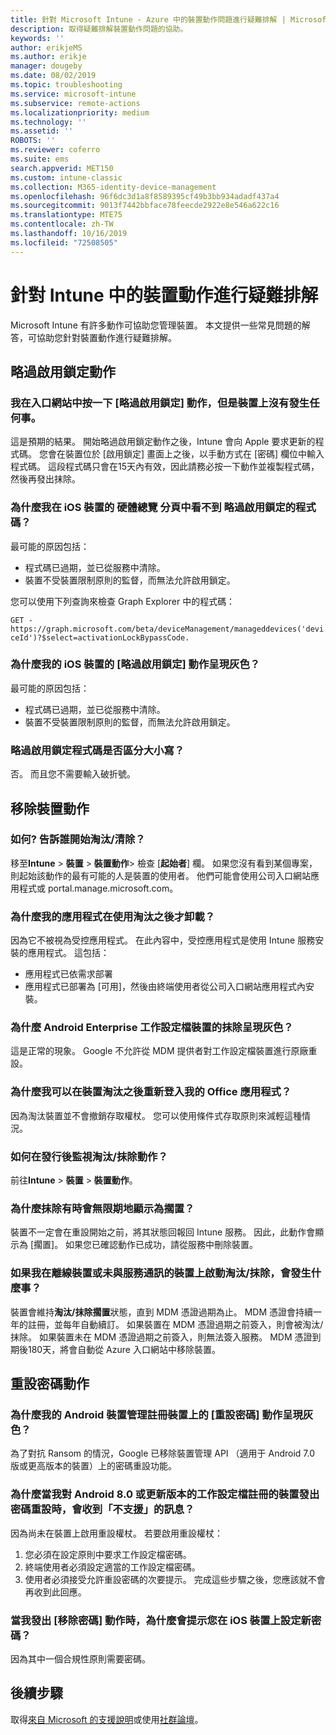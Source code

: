 ```yaml
---
title: 針對 Microsoft Intune - Azure 中的裝置動作問題進行疑難排解 | Microsoft Docs
description: 取得疑難排解裝置動作問題的協助。
keywords: ''
author: erikjeMS
ms.author: erikje
manager: dougeby
ms.date: 08/02/2019
ms.topic: troubleshooting
ms.service: microsoft-intune
ms.subservice: remote-actions
ms.localizationpriority: medium
ms.technology: ''
ms.assetid: ''
ROBOTS: ''
ms.reviewer: coferro
ms.suite: ems
search.appverid: MET150
ms.custom: intune-classic
ms.collection: M365-identity-device-management
ms.openlocfilehash: 96f6dc3d1a8f8589395cf49b3bb934adadf437a4
ms.sourcegitcommit: 9013f7442bbface78feecde2922e8e546a622c16
ms.translationtype: MTE75
ms.contentlocale: zh-TW
ms.lasthandoff: 10/16/2019
ms.locfileid: "72508505"
---
```

# <a name="troubleshoot-device-actions-in-intune"></a>針對 Intune 中的裝置動作進行疑難排解

Microsoft Intune 有許多動作可協助您管理裝置。 本文提供一些常見問題的解答，可協助您針對裝置動作進行疑難排解。

## <a name="bypass-activation-lock-action"></a>略過啟用鎖定動作

### <a name="i-clicked-the-bypass-activation-lock-action-in-the-portal-but-nothing-happened-on-the-device"></a>我在入口網站中按一下 [略過啟用鎖定] 動作，但是裝置上沒有發生任何事。
這是預期的結果。 開始略過啟用鎖定動作之後，Intune 會向 Apple 要求更新的程式碼。 您會在裝置位於 [啟用鎖定] 畫面上之後，以手動方式在 [密碼] 欄位中輸入程式碼。 這段程式碼只會在15天內有效，因此請務必按一下動作並複製程式碼，然後再發出抹除。

### <a name="why-dont-i-see-the-bypass-activation-lock-code-in-the-hardware-overview-blade-of-my-ios-device"></a>為什麼我在 iOS 裝置的 硬體總覽 分頁中看不到 略過啟用鎖定的程式碼？
最可能的原因包括：
- 程式碼已過期，並已從服務中清除。
- 裝置不受裝置限制原則的監督，而無法允許啟用鎖定。

您可以使用下列查詢來檢查 Graph Explorer 中的程式碼：

```GET - https://graph.microsoft.com/beta/deviceManagement/manageddevices('deviceId')?$select=activationLockBypassCode.```

### <a name="why-is-the-bypass-activation-lock-action-greyed-out-for-my-ios-device"></a>為什麼我的 iOS 裝置的 [略過啟用鎖定] 動作呈現灰色？
最可能的原因包括： 
- 程式碼已過期，並已從服務中清除。
- 裝置不受裝置限制原則的監督，而無法允許啟用鎖定。

### <a name="is-the-bypass-activation-lock-code-case-sensitive"></a>略過啟用鎖定程式碼是否區分大小寫？
否。 而且您不需要輸入破折號。

## <a name="remove-devices-action"></a>移除裝置動作

### <a name="how-do-i-tell-who-started-a-retirewipe"></a>如何? 告訴誰開始淘汰/清除？
移至**Intune**  > **裝置** > **裝置動作**> 檢查 [**起始者**] 欄。
如果您沒有看到某個專案，則起始該動作的最有可能的人是裝置的使用者。 他們可能會使用公司入口網站應用程式或 portal.manage.microsoft.com。

### <a name="why-wasnt-my-application-uninstalled-after-using-retire"></a>為什麼我的應用程式在使用淘汰之後才卸載？
因為它不被視為受控應用程式。 在此內容中，受控應用程式是使用 Intune 服務安裝的應用程式。 這包括：
- 應用程式已依需求部署
- 應用程式已部署為 [可用]，然後由終端使用者從公司入口網站應用程式內安裝。

### <a name="why-is-wipe-grayed-out-for-android-enterprise-work-profile-devices"></a>為什麼 Android Enterprise 工作設定檔裝置的抹除呈現灰色？
這是正常的現象。 Google 不允許從 MDM 提供者對工作設定檔裝置進行原廠重設。

### <a name="why-can-i-sign-back-into-my-office-apps-after-my-device-was-retired"></a>為什麼我可以在裝置淘汰之後重新登入我的 Office 應用程式？
因為淘汰裝置並不會撤銷存取權杖。 您可以使用條件式存取原則來減輕這種情況。

### <a name="how-can-i-monitor-a-retirewipe-action-after-it-was-issued"></a>如何在發行後監視淘汰/抹除動作？
前往**Intune**  > **裝置** > **裝置動作**。

### <a name="why-do-wipes-sometimes-show-as-pending-indefinitely"></a>為什麼抹除有時會無限期地顯示為擱置？
裝置不一定會在重設開始之前，將其狀態回報回 Intune 服務。 因此，此動作會顯示為 [擱置]。 如果您已確認動作已成功，請從服務中刪除裝置。

### <a name="what-happens-if-i-start-a-retirewipe-on-an-offline-device-or-a-device-that-hasnt-communicated-with-the-service-in-a-while"></a>如果我在離線裝置或未與服務通訊的裝置上啟動淘汰/抹除，會發生什麼事？
裝置會維持**淘汰/抹除擱置**狀態，直到 MDM 憑證過期為止。 MDM 憑證會持續一年的註冊，並每年自動續訂。 如果裝置在 MDM 憑證過期之前簽入，則會被淘汰/抹除。 如果裝置未在 MDM 憑證過期之前簽入，則無法簽入服務。 MDM 憑證到期後180天，將會自動從 Azure 入口網站中移除裝置。


## <a name="reset-passcode-action"></a>重設密碼動作

### <a name="why-is-the-reset-passcode-action-greyed-out-on-my-android-device-admin-enrolled-device"></a>為什麼我的 Android 裝置管理註冊裝置上的 [重設密碼] 動作呈現灰色？
為了對抗 Ransom 的情況，Google 已移除裝置管理 API （適用于 Android 7.0 版或更高版本的裝置）上的密碼重設功能。

### <a name="why-do-i-get-a-not-supported-message-when-i-issue-a-passcode-reset-to-my-android-80-or-later-work-profile-enrolled-device"></a>為什麼當我對 Android 8.0 或更新版本的工作設定檔註冊的裝置發出密碼重設時，會收到「不支援」的訊息？
因為尚未在裝置上啟用重設權杖。 若要啟用重設權杖：
1. 您必須在設定原則中要求工作設定檔密碼。
2. 終端使用者必須設定適當的工作設定檔密碼。
3. 使用者必須接受允許重設密碼的次要提示。
完成這些步驟之後，您應該就不會再收到此回應。

### <a name="why-am-i-prompted-to-set-a-new-passcode-on-my-ios-device-when-i-issue-the-remove-passcode-action"></a>當我發出 [移除密碼] 動作時，為什麼會提示您在 iOS 裝置上設定新密碼？
因為其中一個合規性原則需要密碼。

## <a name="next-steps"></a>後續步驟

取得[來自 Microsoft 的支援說明](../fundamentals/get-support.md)或使用[社群論壇](https://social.technet.microsoft.com/Forums/en-US/home?category=microsoftintune)。
